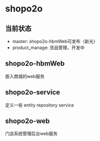 # shopo2o
## 当前状态
* master: shopo2o-hbmWeb可发布（新光）
* product_manage: 货品管理，开发中

## shopo2o-hbmWeb
嵌入商城的web服务

## shopo2o-service
定义一些 entity repository service

## shopo2o-web
门店系统管理后台web服务